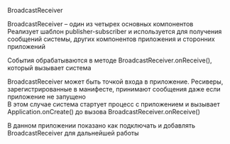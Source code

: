 BroadcastReceiver   
          
BroadcastReceiver – один из четырех основных компонентов                 
Реализует шаблон publisher-subscriber и используется для получения сообщений системы, других компонентов приложения и сторонних приложений                            
            
События обрабатываются в методе BroadcastReceiver.onReceive(), который вызывает система       
               
BroadcastReceiver может быть точкой входа в приложение. Ресиверы, зарегистрированные в манифесте, принимают сообщения даже если приложение не запущено           
В этом случае система стартует процесс с приложением и вызывает Application.onCreate() до вызова BroadcastReceiver.onReceive()                 
          
В данном приложении показано как подключать и добавлять BroadcastReceiver для дальнейшей работы             
